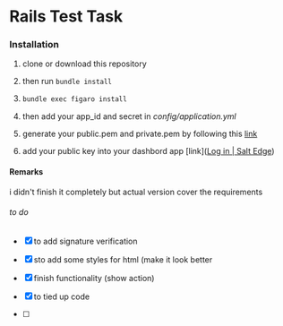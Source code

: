 # Rails Test Task

### Installation

1. clone or download this repository

2. then run  `bundle install`

3. ```bash
   bundle exec figaro install
   ```

4. then add your app_id and secret in *config/application.yml*

5. generate your public.pem and private.pem by following this [link](https://docs.saltedge.com/general/#signature_headers)

6. add your public key into your dashbord app [link]([Log in | Salt Edge](https://www.saltedge.com/clients/profile/secrets))

#### Remarks

i didn't finish it completely but actual version cover the requirements

###### to do

- [x] to add signature verification 

- [x] sto add some styles for html (make it look better

- [x] finish functionality (show action)

- [x] to tied up code

- [ ] 
